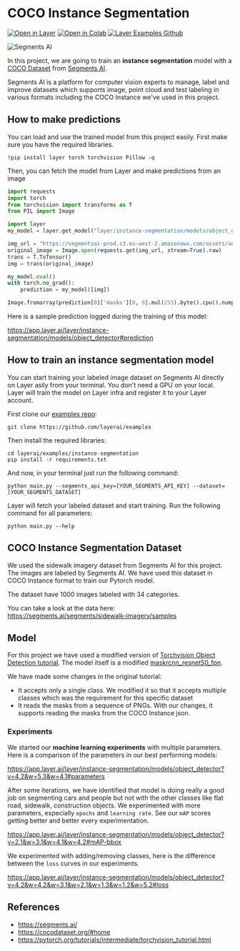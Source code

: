 # COCO Instance Segmentation

[![Open in Layer](https://app.layer.ai/assets/badge.svg)](https://app.layer.ai/layer/instance-segmentation/) [![Open in Colab](https://colab.research.google.com/assets/colab-badge.svg)](https://colab.research.google.com/github/layerai/examples/blob/main/instance-segmentation/notebooks/demo.ipynb) [![Layer Examples Github](https://badgen.net/badge/icon/github?icon=github&label)](https://github.com/layerai/examples/tree/main/instance-segmentation)

![Segments AI](https://segments.ai/blog/assets/images/panoptic-datasets/2d.png)

In this project, we are going to train an **instance segmentation** model with a [COCO Dataset](https://cocodataset.org/#home) from [Segments AI](https://segments.ai/). 

Segments AI is a platform for computer vision experts to manage, label and improve datasets which supports image, point cloud and test labeling in various formats including the COCO Instance we've used in this project. 


## How to make predictions

You can load and use the trained model from this project easily. First make sure you have the required libraries.

```
!pip install layer torch torchvision Pillow -q
```

Then, you can fetch the model from Layer and make predictions from an image

```python
import requests
import torch
from torchvision import transforms as T
from PIL import Image

import layer
my_model = layer.get_model("layer/instance-segmentation/models/object_detector:4.2").get_train()

img_url = "https://segmentsai-prod.s3.eu-west-2.amazonaws.com/assets/admin-tobias/515b671a-4ce3-4199-91e4-ad53f155935e.jpg"
original_image = Image.open(requests.get(img_url, stream=True).raw)
trans = T.ToTensor()
img = trans(original_image)

my_model.eval()
with torch.no_grad():
    prediction = my_model([img])

Image.fromarray(prediction[0]['masks'][0, 0].mul(255).byte().cpu().numpy())
```

Here is a sample prediction logged during the training of this model:

https://app.layer.ai/layer/instance-segmentation/models/object_detector#prediction

## How to train an instance segmentation model

You can start training your labeled image dataset on Segments AI directly on Layer asily from your terminal. You don't need a GPU on your local. Layer will train the model on Layer infra and register it to your Layer account.

First clone our [examples repo](https://github.com/layerai/examples):
```shell
git clone https://github.com/layerai/examples
```

Then install the required libraries:
```shell
cd layerai/examples/instance-segmentation
pip install -r requirements.txt
```

And now, in your terminal just run the following command:
```shell
python main.py --segments_api_key=[YOUR_SEGMENTS_API_KEY] --dataset=[YOUR_SEGMENTS_DATASET]
```

Layer will fetch your labeled dataset and start training. Run the following command for all parameters:
```shell
python main.py --help
```


## COCO Instance Segmentation Dataset

We used the sidewalk imagery dataset from Segments AI for this project. The images are labeled by Segments AI. We have used this dataset
in COCO Instance format to train our Pytorch model. 

The dataset have 1000 images labeled with 34 categories.

You can take a look at the data here:
https://segments.ai/segments/sidewalk-imagery/samples

## Model

For this project we have used a modified version of [Torchvision Object Detection tutorial](https://pytorch.org/tutorials/intermediate/torchvision_tutorial.html). The model itself is a modified [maskrcnn_resnet50_fpn](https://pytorch.org/vision/stable/generated/torchvision.models.detection.maskrcnn_resnet50_fpn.html).

We have made some changes in the original tutorial:
- It accepts only a single class. We modified it so that it accepts multiple classes which was the requirement for this specific dataset
- It reads the masks from a sequence of PNGs. With our changes, it supports reading the masks from the COCO Instance json.

### Experiments

We started our **machine learning experiments** with multiple parameters. 
Here is a comparison of the parameters in our best performing models:

https://app.layer.ai/layer/instance-segmentation/models/object_detector?v=4.2&w=5.3&w=4.1#parameters

After some iterations, we have identified that model is doing really a good job on segmenting cars and people but not with the other classes
like flat road, sidewalk, construction objects. We experimented with more parameters, especially `epochs` and `learning rate`. See our `mAP` scores getting better and better every experimentation.

https://app.layer.ai/layer/instance-segmentation/models/object_detector?v=2.1&w=3.1&w=4.1&w=4.2#mAP-bbox

We experimented with adding/removing classes, here is the difference between the `loss` curves in our experiments.

https://app.layer.ai/layer/instance-segmentation/models/object_detector?v=4.2&w=4.2&w=3.1&w=2.1&w=1.3&w=1.2&w=5.2#loss


## References
- https://segments.ai/
- https://cocodataset.org/#home
- https://pytorch.org/tutorials/intermediate/torchvision_tutorial.html